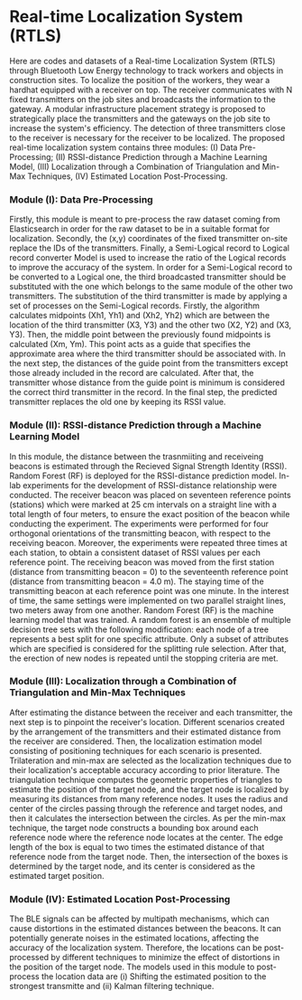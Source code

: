 # Real-time Localization System (RTLS)
Here are codes and datasets of a Real-time Localization System (RTLS) through Bluetooth Low Energy technology to track workers and objects in construction sites. To localize the position of the workers, they wear a hardhat equipped with a receiver on top. The receiver communicates with N fixed transmitters on the job sites and broadcasts the information to the gateway. A modular infrastructure placement strategy is proposed to strategically place the transmitters and the gateways on the job site to increase the system's efficiency. The detection of three transmitters close to the receiver is necessary for the receiver to be localized. The proposed real-time localization system contains three modules: (I) Data Pre-Processing; (II) RSSI-distance Prediction through a Machine Learning Model, (III) Localization through a Combination of Triangulation and Min-Max Techniques, (IV) Estimated Location Post-Processing. 

### Module (I): Data Pre-Processing
Firstly, this module is meant to pre-process the raw dataset coming from Elasticsearch in order for the raw dataset to be in a suitable format for localization. Secondly, the (x,y) coordinates of the fixed transmitter on-site replace the IDs of the transmitters. Finally, a Semi-Logical record to Logical record converter Model is used to increase the ratio of the Logical records to improve the accuracy of the system. In order for a Semi-Logical record to be converted to a Logical one, the third broadcasted transmitter should be substituted with the one which belongs to the same module of the other two transmitters. The substitution of the third transmitter is made by applying a set of processes on the Semi-Logical records. Firstly, the algorithm calculates midpoints (Xh1, Yh1) and (Xh2, Yh2) which are between the location of the third transmitter (X3, Y3) and the other two (X2, Y2) and (X3, Y3). Then, the middle point between the previously found midpoints is calculated (Xm, Ym). This point acts as a guide that specifies the approximate area where the third transmitter should be associated with. In the next step, the distances of the guide point from the transmitters except those already included in the record are calculated. After that, the transmitter whose distance from the guide point is minimum is considered the correct third transmitter in the record. In the final step, the predicted transmitter replaces the old one by keeping its RSSI value.

### Module (II): RSSI-distance Prediction through a Machine Learning Model
In this module, the distance between the trasnmiiting and receiveing beacons is estimated through the Recieved Signal Strength Identity (RSSI). Random Forest (RF) is deployed for the RSSI-distance prediction model. In-lab experiments for the development of RSSI-distance relationship were conducted. The receiver beacon was placed on seventeen reference points (stations) which were marked at 25 cm intervals on a straight line with a total length of four meters, to ensure the exact position of the beacon while conducting the experiment. The experiments were performed for four orthogonal orientations of the transmitting beacon, with respect to the receiving beacon. Moreover, the experiments were repeated three times at each station, to obtain a consistent dataset of RSSI values per each reference point. The receiving beacon was moved from the first station (distance from transmitting beacon = 0) to the seventeenth reference point (distance from transmitting beacon = 4.0 m). The staying time of the transmitting beacon at each reference point was one minute. In the interest of time, the same settings were implemented on two parallel straight lines, two meters away from one another. Random Forest (RF) is the machine learning model that was trained. A random forest is an ensemble of multiple decision tree sets with the following modification: each node of a tree represents a best split for one specific attribute. Only a subset of attributes which are specified is considered for the splitting rule selection. After that, the erection of new nodes is repeated until the stopping criteria are met.

### Module (III): Localization through a Combination of Triangulation and Min-Max Techniques
After estimating the distance between the receiver and each transmitter, the next step is to pinpoint the receiver's location. Different scenarios created by the arrangement of the transmitters and their estimated distance from the receiver are considered. Then, the localization estimation model consisting of positioning techniques for each scenario is presented. Trilateration and min-max are selected as the localization techniques due to their localization's acceptable accuracy according to prior literature. The triangulation technique computes the geometric properties of triangles to estimate the position of the target node, and the target node is localized by measuring its distances from many reference nodes. It uses the radius and center of the circles passing through the reference and target nodes, and then it calculates the intersection between the circles. As per the min-max technique, the target node constructs a bounding box around each reference node where the reference node locates at the center. The edge length of the box is equal to two times the estimated distance of that reference node from the target node. Then, the intersection of the boxes is determined by the target node, and its center is considered as the estimated target position.

### Module (IV): Estimated Location Post-Processing
The BLE signals can be affected by multipath mechanisms, which can cause distortions in the estimated distances between the beacons. It can potentially generate noises in the estimated locations, affecting the accuracy of the localization system. Therefore, the locations can be post-processed by different techniques to minimize the effect of distortions in the position of the target node. The models used in this module to post-process the location data are (i) Shifting the estimated position to the strongest transmitte and (ii) Kalman filtering technique. 
